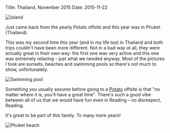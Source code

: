 Title: Thailand, November 2015
Date: 2015-11-22

![Island](https://lh3.googleusercontent.com/VbAQCGBmP475cnziXJIF9TIWXhtAeGxiYH9HTZv70Gv4gopX5Np8=w800)

Just came back from the yearly Potato offsite and this year was in Phuket (Thailand).

This was my second time this year (and in my life too) in Thailand and both trips couldn't have been more different. Not in a bad way at all, they were actually great in their own way: the first one was very active and this one was extremely relaxing – just what we needed anyway. Most of the pictures I took are sunsets, beaches and swimming pools so there's not much to show, unfortunately.

![Swimming pool](https://lh3.googleusercontent.com/o3O8MS5ERA4tad006P1V2AquY1wzdDw857GZL6SvCuir8Pr9bBl8=w800)

Something you usually assume before going to a [Potato](https://p.ota.to/) offsite is that "no matter where it is, you'll have a great time". There's such a good vibe between all of us that we would have fun even in Reading – no disrespect, Reading.

It's great to be part of this family. To many more years!

![Phuket beach](https://lh3.googleusercontent.com/06ASsmB1HdyiCOockjA68-rR9QDq_UnjW4WBJhdET2W2lOpwEEvv=w800)
